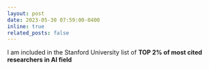 ```yaml
---
layout: post
date: 2023-05-30 07:59:00-0400
inline: true
related_posts: false
---
```


I am included in the Stanford University list of <b>TOP 2% of most cited researchers in AI field</b>
